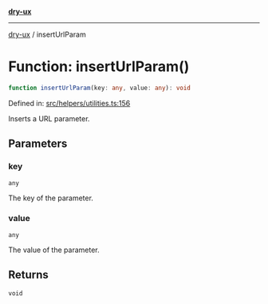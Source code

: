 [**dry-ux**](../README.md)

***

[dry-ux](../README.md) / insertUrlParam

# Function: insertUrlParam()

```ts
function insertUrlParam(key: any, value: any): void
```

Defined in: [src/helpers/utilities.ts:156](https://github.com/navedr/dry-ux/blob/05824901684f5086b63edd3699fcdb1704ab19f9/src/helpers/utilities.ts#L156)

Inserts a URL parameter.

## Parameters

### key

`any`

The key of the parameter.

### value

`any`

The value of the parameter.

## Returns

`void`
